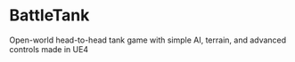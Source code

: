 # BattleTank
Open-world head-to-head tank game with simple AI, terrain, and advanced controls made in UE4
